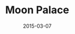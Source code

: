--- 
title: "Moon Palace" 
excerpt: ""
slug: moon-palace
category: "Read"
subcategory: "Book"
thumb: "https://res.cloudinary.com/dbi2zounq/image/upload/v1651048795/Digital%20garden/media/moon-palace_hyga0n.jpg"
date: 2015-03-07
listingOnly: true
--- 